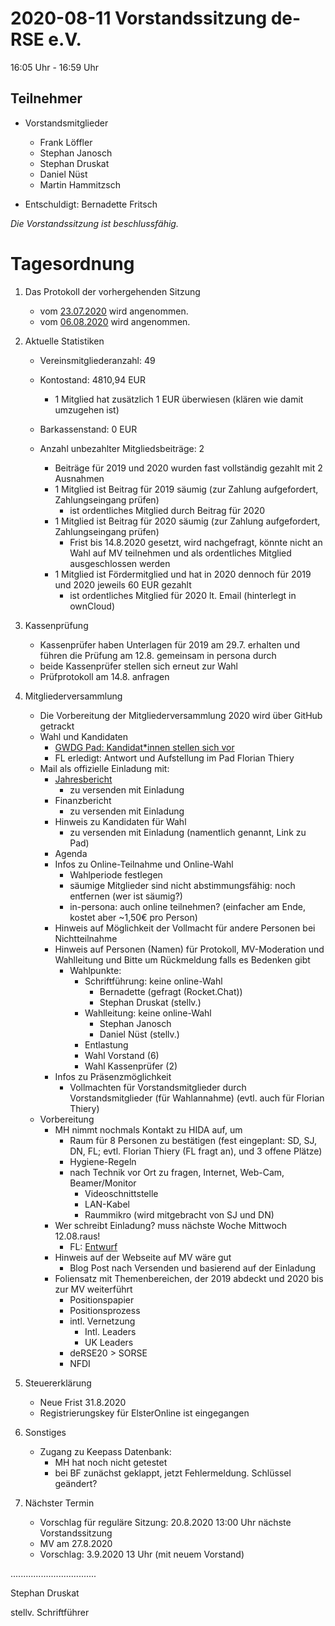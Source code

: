 2020-08-11 Vorstandssitzung de-RSE e.V.
=======================================

16:05 Uhr - 16:59 Uhr

Teilnehmer
----------

- Vorstandsmitglieder
    - Frank Löffler
    - Stephan Janosch
    - Stephan Druskat
    - Daniel Nüst
    - Martin Hammitzsch

- Entschuldigt: Bernadette Fritsch

*Die Vorstandssitzung ist beschlussfähig.*

Tagesordnung
============

1. Das Protokoll der vorhergehenden Sitzung

    - vom [23.07.2020](https://github.com/DE-RSE/protokolle/blob/master/Vorstandssitzungen/Protokoll-Vorstand-deRSE-2020-07-23.md) wird angenommen.
    - vom [06.08.2020](https://github.com/DE-RSE/protokolle/blob/master/Vorstandssitzungen/Protokoll-Vorstand-deRSE-2020-08-06.md) wird angenommen.

2. Aktuelle Statistiken

    - Vereinsmitgliederanzahl: 49

    - Kontostand: 4810,94 EUR
        - 1 Mitglied hat zusätzlich 1 EUR überwiesen (klären wie damit umzugehen ist)
    
    - Barkassenstand: 0 EUR
    
    - Anzahl unbezahlter Mitgliedsbeiträge: 2
        - Beiträge für 2019 und 2020 wurden fast vollständig gezahlt mit 2 Ausnahmen
        - 1 Mitglied ist Beitrag für 2019 säumig (zur Zahlung aufgefordert, Zahlungseingang prüfen)
            - ist ordentliches Mitglied durch Beitrag für 2020
        - 1 Mitglied ist Beitrag für 2020 säumig (zur Zahlung aufgefordert, Zahlungseingang prüfen)
            - Frist bis 14.8.2020 gesetzt, wird nachgefragt, könnte nicht an Wahl auf MV teilnehmen und als ordentliches Mitglied ausgeschlossen werden
        - 1 Mitglied ist Fördermitglied und hat in 2020 dennoch für 2019 und 2020 jeweils 60 EUR gezahlt
            - ist ordentliches Mitglied für 2020 lt. Email (hinterlegt in ownCloud)

3. Kassenprüfung

    - Kassenprüfer haben Unterlagen für 2019 am 29.7. erhalten und führen die Prüfung am 12.8. gemeinsam in persona durch
    - beide Kassenprüfer stellen sich erneut zur Wahl
    - Prüfprotokoll am 14.8. anfragen 

4. Mitgliederversammlung
    
    - Die Vorbereitung der Mitgliederversammlung 2020 wird über GitHub getrackt
    - Wahl und Kandidaten
        - [GWDG Pad: Kandidat\*innen stellen sich vor](https://pad.gwdg.de/ohpGHga9Qlqj2yAAhQ08Ig)
        - FL erledigt: Antwort und Aufstellung im Pad Florian Thiery
    - Mail als offizielle Einladung mit:
        - [Jahresbericht](https://github.com/DE-RSE/berichte/blob/master/Jahresberichte/2019/rechenschaftsbericht.tex)
            - zu versenden mit Einladung
        - Finanzbericht
            - zu versenden mit Einladung
        - Hinweis zu Kandidaten für Wahl
            - zu versenden mit Einladung (namentlich genannt, Link zu Pad)
        - Agenda
        - Infos zu Online-Teilnahme und Online-Wahl
            - Wahlperiode festlegen
            - säumige Mitglieder sind nicht abstimmungsfähig: noch entfernen (wer ist säumig?)
            - in-persona: auch online teilnehmen? (einfacher am Ende, kostet aber ~1,50€ pro Person)
        - Hinweis auf Möglichkeit der Vollmacht für andere Personen bei Nichtteilnahme
        - Hinweis auf Personen (Namen) für Protokoll, MV-Moderation und Wahlleitung und Bitte um Rückmeldung falls es Bedenken gibt
            - Wahlpunkte:
                - Schriftführung: keine online-Wahl
                    - Bernadette (gefragt (Rocket.Chat))
                    - Stephan Druskat (stellv.)
                - Wahlleitung: keine online-Wahl
                    - Stephan Janosch
                    - Daniel Nüst (stellv.)
                - Entlastung
                - Wahl Vorstand (6)
                - Wahl Kassenprüfer (2)
        - Infos zu Präsenzmöglichkeit
            - Vollmachten für Vorstandsmitglieder durch Vorstandsmitglieder (für Wahlannahme) (evtl. auch für Florian Thiery)
    - Vorbereitung
        - MH nimmt nochmals Kontakt zu HIDA auf, um 
            - Raum für 8 Personen zu bestätigen (fest eingeplant: SD, SJ, DN, FL; evtl. Florian Thiery (FL fragt an), und 3 offene Plätze)
            - Hygiene-Regeln
            - nach Technik vor Ort zu fragen, Internet, Web-Cam, Beamer/Monitor
                - Videoschnittstelle
                - LAN-Kabel
                - Raummikro (wird mitgebracht von SJ und DN)
        - Wer schreibt Einladung? muss nächste Woche Mittwoch 12.08.raus!
            - FL: [Entwurf](https://github.com/DE-RSE/materials/blob/master/Einladung_Jahreshauptversammlung/Einladung_Jahreshauptversammlung_2020.tex)
        - Hinweis auf der Webseite auf MV wäre gut
            - Blog Post nach Versenden und basierend auf der Einladung
        - Foliensatz mit Themenbereichen, der 2019 abdeckt und 2020 bis zur MV weiterführt
            - Positionspapier
            - Positionsprozess
            - intl. Vernetzung
                - Intl. Leaders
                - UK Leaders
            - deRSE20 > SORSE
            - NFDI

5. Steuererklärung

    - Neue Frist 31.8.2020
    - Registrierungskey für ElsterOnline ist eingegangen

6. Sonstiges

    - Zugang zu Keepass Datenbank:
        - MH hat noch nicht getestet
        - bei BF zunächst geklappt, jetzt Fehlermeldung. Schlüssel geändert?

7. Nächster Termin

    - Vorschlag für reguläre Sitzung: 20.8.2020 13:00 Uhr nächste Vorstandssitzung
    - MV am 27.8.2020
    - Vorschlag: 3.9.2020 13 Uhr (mit neuem Vorstand)


..................................

Stephan Druskat

stellv. Schriftführer
